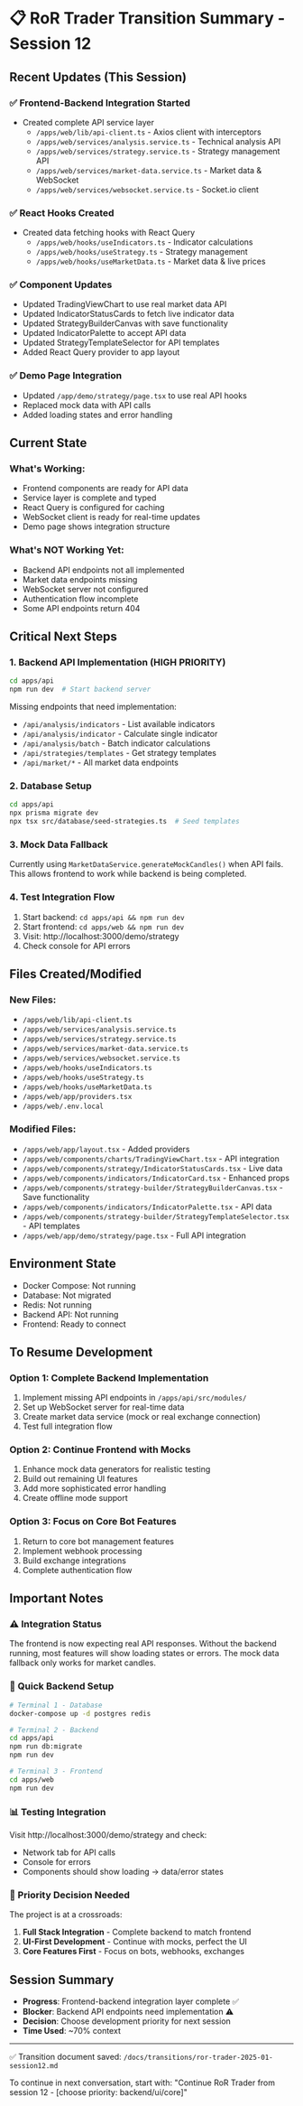 # 📋 RoR Trader Transition Summary - Session 12

## Recent Updates (This Session)

### ✅ Frontend-Backend Integration Started
- Created complete API service layer
  - `/apps/web/lib/api-client.ts` - Axios client with interceptors
  - `/apps/web/services/analysis.service.ts` - Technical analysis API
  - `/apps/web/services/strategy.service.ts` - Strategy management API
  - `/apps/web/services/market-data.service.ts` - Market data & WebSocket
  - `/apps/web/services/websocket.service.ts` - Socket.io client

### ✅ React Hooks Created
- Created data fetching hooks with React Query
  - `/apps/web/hooks/useIndicators.ts` - Indicator calculations
  - `/apps/web/hooks/useStrategy.ts` - Strategy management
  - `/apps/web/hooks/useMarketData.ts` - Market data & live prices

### ✅ Component Updates
- Updated TradingViewChart to use real market data API
- Updated IndicatorStatusCards to fetch live indicator data
- Updated StrategyBuilderCanvas with save functionality
- Updated IndicatorPalette to accept API data
- Updated StrategyTemplateSelector for API templates
- Added React Query provider to app layout

### ✅ Demo Page Integration
- Updated `/app/demo/strategy/page.tsx` to use real API hooks
- Replaced mock data with API calls
- Added loading states and error handling

## Current State

### What's Working:
- Frontend components are ready for API data
- Service layer is complete and typed
- React Query is configured for caching
- WebSocket client is ready for real-time updates
- Demo page shows integration structure

### What's NOT Working Yet:
- Backend API endpoints not all implemented
- Market data endpoints missing
- WebSocket server not configured
- Authentication flow incomplete
- Some API endpoints return 404

## Critical Next Steps

### 1. Backend API Implementation (HIGH PRIORITY)
```bash
cd apps/api
npm run dev  # Start backend server
```

Missing endpoints that need implementation:
- `/api/analysis/indicators` - List available indicators
- `/api/analysis/indicator` - Calculate single indicator
- `/api/analysis/batch` - Batch indicator calculations
- `/api/strategies/templates` - Get strategy templates
- `/api/market/*` - All market data endpoints

### 2. Database Setup
```bash
cd apps/api
npx prisma migrate dev
npx tsx src/database/seed-strategies.ts  # Seed templates
```

### 3. Mock Data Fallback
Currently using `MarketDataService.generateMockCandles()` when API fails.
This allows frontend to work while backend is being completed.

### 4. Test Integration Flow
1. Start backend: `cd apps/api && npm run dev`
2. Start frontend: `cd apps/web && npm run dev`
3. Visit: http://localhost:3000/demo/strategy
4. Check console for API errors

## Files Created/Modified

### New Files:
- `/apps/web/lib/api-client.ts`
- `/apps/web/services/analysis.service.ts`
- `/apps/web/services/strategy.service.ts`
- `/apps/web/services/market-data.service.ts`
- `/apps/web/services/websocket.service.ts`
- `/apps/web/hooks/useIndicators.ts`
- `/apps/web/hooks/useStrategy.ts`
- `/apps/web/hooks/useMarketData.ts`
- `/apps/web/app/providers.tsx`
- `/apps/web/.env.local`

### Modified Files:
- `/apps/web/app/layout.tsx` - Added providers
- `/apps/web/components/charts/TradingViewChart.tsx` - API integration
- `/apps/web/components/strategy/IndicatorStatusCards.tsx` - Live data
- `/apps/web/components/indicators/IndicatorCard.tsx` - Enhanced props
- `/apps/web/components/strategy-builder/StrategyBuilderCanvas.tsx` - Save functionality
- `/apps/web/components/indicators/IndicatorPalette.tsx` - API data
- `/apps/web/components/strategy-builder/StrategyTemplateSelector.tsx` - API templates
- `/apps/web/app/demo/strategy/page.tsx` - Full API integration

## Environment State
- Docker Compose: Not running
- Database: Not migrated
- Redis: Not running
- Backend API: Not running
- Frontend: Ready to connect

## To Resume Development

### Option 1: Complete Backend Implementation
1. Implement missing API endpoints in `/apps/api/src/modules/`
2. Set up WebSocket server for real-time data
3. Create market data service (mock or real exchange connection)
4. Test full integration flow

### Option 2: Continue Frontend with Mocks
1. Enhance mock data generators for realistic testing
2. Build out remaining UI features
3. Add more sophisticated error handling
4. Create offline mode support

### Option 3: Focus on Core Bot Features
1. Return to core bot management features
2. Implement webhook processing
3. Build exchange integrations
4. Complete authentication flow

## Important Notes

### ⚠️ Integration Status
The frontend is now expecting real API responses. Without the backend running, most features will show loading states or errors. The mock data fallback only works for market candles.

### 🔧 Quick Backend Setup
```bash
# Terminal 1 - Database
docker-compose up -d postgres redis

# Terminal 2 - Backend
cd apps/api
npm run db:migrate
npm run dev

# Terminal 3 - Frontend
cd apps/web
npm run dev
```

### 📊 Testing Integration
Visit http://localhost:3000/demo/strategy and check:
- Network tab for API calls
- Console for errors
- Components should show loading → data/error states

### 🎯 Priority Decision Needed
The project is at a crossroads:
1. **Full Stack Integration** - Complete backend to match frontend
2. **UI-First Development** - Continue with mocks, perfect the UI
3. **Core Features First** - Focus on bots, webhooks, exchanges

## Session Summary
- **Progress**: Frontend-backend integration layer complete ✅
- **Blocker**: Backend API endpoints need implementation ⚠️
- **Decision**: Choose development priority for next session
- **Time Used**: ~70% context

---

✅ Transition document saved: `/docs/transitions/ror-trader-2025-01-session12.md`

To continue in next conversation, start with:
"Continue RoR Trader from session 12 - [choose priority: backend/ui/core]"